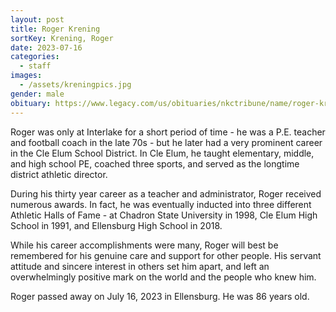```yaml
---
layout: post
title: Roger Krening
sortKey: Krening, Roger
date: 2023-07-16
categories:
  - staff
images:
  - /assets/kreningpics.jpg
gender: male
obituary: https://www.legacy.com/us/obituaries/nkctribune/name/roger-krening-obituary?id=52653337
---
```

Roger was only at Interlake for a short period of time - he was a P.E. teacher and football coach in the late 70s - but he later had a very prominent career in the Cle Elum School District. In Cle Elum, he taught elementary, middle, and high school PE, coached three sports, and served as the longtime district athletic director. 

During his thirty year career as a teacher and administrator, Roger received numerous awards. In fact, he was eventually inducted into three different Athletic Halls of Fame - at Chadron State University in 1998, Cle Elum High School in 1991, and Ellensburg High School in 2018. 

While his career accomplishments were many, Roger will best be remembered for his genuine care and support for other people. His servant attitude and sincere interest in others set him apart, and left an overwhelmingly positive mark on the world and the people who knew him.

Roger passed away on July 16, 2023 in Ellensburg. He was 86 years old.